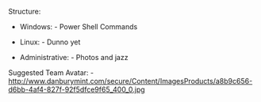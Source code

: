 Structure:

  - Windows:
        - Power Shell Commands

  - Linux:
        - Dunno yet

  - Administrative:
        - Photos and jazz

Suggested Team Avatar:
  -http://www.danburymint.com/secure/Content/ImagesProducts/a8b9c656-d6bb-4af4-827f-92f5dfce9f65_400_0.jpg 
